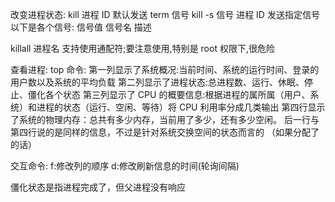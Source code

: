 改变进程状态:
kill 进程 ID 默认发送 term 信号
kill -s 信号 进程 ID 发送指定信号
以下是各个信号:
信号值 信号名 描述

killall 进程名 支持使用通配符;要注意使用,特别是 root 权限下,很危险

查看进程:
top 命令:
第一列显示了系统概况:当前时间、系统的运行时间、登录的用户数以及系统的平均负载
第二列显示了进程状态:总进程数、运行、休眠、停止、僵化各个状态
第三列显示了 CPU 的概要信息:根据进程的属所属（用户、系统）和进程的状态（运行、空闲、等待）将 CPU 利用率分成几类输出
第四行显示了系统的物理内存：总共有多少内存，当前用了多少，还有多少空闲。
后一行与第四行说的是同样的信息，不过是针对系统交换空间的状态而言的 （如果分配了的话）

交互命令:
f:修改列的顺序
d:修改刷新信息的时间(轮询间隔)

僵化状态是指进程完成了，但父进程没有响应
